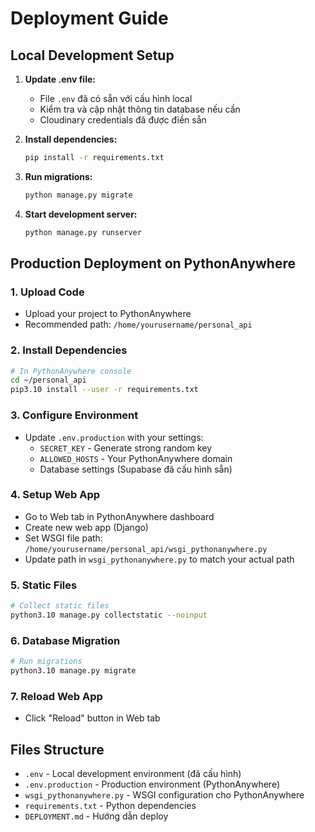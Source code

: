 # Deployment Guide

## Local Development Setup

1. **Update .env file:**
   - File `.env` đã có sẵn với cấu hình local
   - Kiểm tra và cập nhật thông tin database nếu cần
   - Cloudinary credentials đã được điền sẵn

3. **Install dependencies:**
   ```bash
   pip install -r requirements.txt
   ```

4. **Run migrations:**
   ```bash
   python manage.py migrate
   ```

5. **Start development server:**
   ```bash
   python manage.py runserver
   ```

## Production Deployment on PythonAnywhere

### 1. Upload Code
- Upload your project to PythonAnywhere
- Recommended path: `/home/yourusername/personal_api`

### 2. Install Dependencies
```bash
# In PythonAnywhere console
cd ~/personal_api
pip3.10 install --user -r requirements.txt
```

### 3. Configure Environment
- Update `.env.production` with your settings:
  - `SECRET_KEY` - Generate strong random key
  - `ALLOWED_HOSTS` - Your PythonAnywhere domain
  - Database settings (Supabase đã cấu hình sẵn)

### 4. Setup Web App
- Go to Web tab in PythonAnywhere dashboard
- Create new web app (Django)
- Set WSGI file path: `/home/yourusername/personal_api/wsgi_pythonanywhere.py`
- Update path in `wsgi_pythonanywhere.py` to match your actual path

### 5. Static Files
```bash
# Collect static files
python3.10 manage.py collectstatic --noinput
```

### 6. Database Migration
```bash
# Run migrations
python3.10 manage.py migrate
```

### 7. Reload Web App
- Click "Reload" button in Web tab

## Files Structure

- `.env` - Local development environment (đã cấu hình)
- `.env.production` - Production environment (PythonAnywhere)
- `wsgi_pythonanywhere.py` - WSGI configuration cho PythonAnywhere
- `requirements.txt` - Python dependencies
- `DEPLOYMENT.md` - Hướng dẫn deploy
